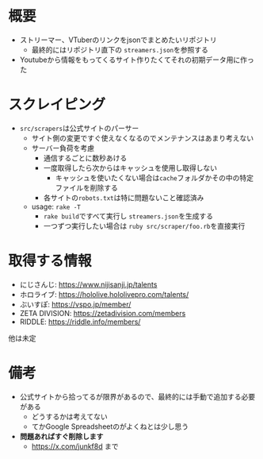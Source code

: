 # 概要

- ストリーマー、VTuberのリンクをjsonでまとめたいリポジトリ
    - 最終的にはリポジトリ直下の `streamers.json`を参照する
- Youtubeから情報をもってくるサイト作りたくてそれの初期データ用に作った

# スクレイピング

- `src/scrapers`は公式サイトのパーサー
    - サイト側の変更ですぐ使えなくなるのでメンテナンスはあまり考えない
    - サーバー負荷を考慮
        - 通信するごとに数秒あける
        - 一度取得したら次からはキャッシュを使用し取得しない
            - キャッシュを使いたくない場合は`cache`フォルダかその中の特定ファイルを削除する
        - 各サイトの`robots.txt`は特に問題ないこと確認済み
    - usage: `rake -T`
        - `rake build`ですべて実行し `streamers.json`を生成する
        - 一つずつ実行したい場合は `ruby src/scraper/foo.rb`を直接実行

# 取得する情報

- にじさんじ: https://www.nijisanji.jp/talents
- ホロライブ: https://hololive.hololivepro.com/talents/
- ぶいすぽ: https://vspo.jp/member/
- ZETA DIVISION: https://zetadivision.com/members
- RIDDLE: https://riddle.info/members/

他は未定

# 備考

- 公式サイトから拾ってるが限界があるので、最終的には手動で追加する必要がある
    - どうするかは考えてない
    - てかGoogle Spreadsheetのがよくねとは少し思う
- **問題あればすぐ削除します**
    - https://x.com/junkf8d まで